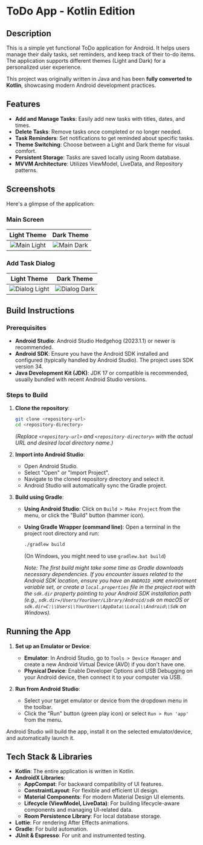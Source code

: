 # ToDo App - Kotlin Edition

## Description

This is a simple yet functional ToDo application for Android. It helps users manage their daily tasks, set reminders, and keep track of their to-do items. The application supports different themes (Light and Dark) for a personalized user experience.

This project was originally written in Java and has been **fully converted to Kotlin**, showcasing modern Android development practices.

## Features

*   **Add and Manage Tasks**: Easily add new tasks with titles, dates, and times.
*   **Delete Tasks**: Remove tasks once completed or no longer needed.
*   **Task Reminders**: Set notifications to get reminded about specific tasks.
*   **Theme Switching**: Choose between a Light and Dark theme for visual comfort.
*   **Persistent Storage**: Tasks are saved locally using Room database.
*   **MVVM Architecture**: Utilizes ViewModel, LiveData, and Repository patterns.

## Screenshots

Here's a glimpse of the application:

### Main Screen

| Light Theme                             | Dark Theme                              |
| :--------------------------------------: | :-------------------------------------: |
| ![Main Light](screenshots/main_light.jpg) | ![Main Dark](screenshots/main_dark.jpg) |

### Add Task Dialog

| Light Theme                               | Dark Theme                                |
| :---------------------------------------: | :--------------------------------------: |
| ![Dialog Light](screenshots/dialog_light.jpg) | ![Dialog Dark](screenshots/dialog_dark.jpg) |

## Build Instructions

### Prerequisites

*   **Android Studio**: Android Studio Hedgehog (2023.1.1) or newer is recommended.
*   **Android SDK**: Ensure you have the Android SDK installed and configured (typically handled by Android Studio). The project uses SDK version 34.
*   **Java Development Kit (JDK)**: JDK 17 or compatible is recommended, usually bundled with recent Android Studio versions.

### Steps to Build

1.  **Clone the repository**:
    ```bash
    git clone <repository-url>
    cd <repository-directory>
    ```
    *(Replace `<repository-url>` and `<repository-directory>` with the actual URL and desired local directory name.)*

2.  **Import into Android Studio**:
    *   Open Android Studio.
    *   Select "Open" or "Import Project".
    *   Navigate to the cloned repository directory and select it.
    *   Android Studio will automatically sync the Gradle project.

3.  **Build using Gradle**:
    *   **Using Android Studio**: Click on `Build > Make Project` from the menu, or click the "Build" button (hammer icon).
    *   **Using Gradle Wrapper (command line)**:
        Open a terminal in the project root directory and run:
        ```bash
        ./gradlew build
        ```
        (On Windows, you might need to use `gradlew.bat build`)

        *Note: The first build might take some time as Gradle downloads necessary dependencies. If you encounter issues related to the Android SDK location, ensure you have an `ANDROID_HOME` environment variable set, or create a `local.properties` file in the project root with the `sdk.dir` property pointing to your Android SDK installation path (e.g., `sdk.dir=/Users/YourUser/Library/Android/sdk` on macOS or `sdk.dir=C:\\Users\\YourUser\\AppData\\Local\\Android\\Sdk` on Windows).*

## Running the App

1.  **Set up an Emulator or Device**:
    *   **Emulator**: In Android Studio, go to `Tools > Device Manager` and create a new Android Virtual Device (AVD) if you don't have one.
    *   **Physical Device**: Enable Developer Options and USB Debugging on your Android device, then connect it to your computer via USB.

2.  **Run from Android Studio**:
    *   Select your target emulator or device from the dropdown menu in the toolbar.
    *   Click the "Run" button (green play icon) or select `Run > Run 'app'` from the menu.

Android Studio will build the app, install it on the selected emulator/device, and automatically launch it.

## Tech Stack & Libraries

*   **Kotlin**: The entire application is written in Kotlin.
*   **AndroidX Libraries**:
    *   **AppCompat**: For backward compatibility of UI features.
    *   **ConstraintLayout**: For flexible and efficient UI design.
    *   **Material Components**: For modern Material Design UI elements.
    *   **Lifecycle (ViewModel, LiveData)**: For building lifecycle-aware components and managing UI-related data.
    *   **Room Persistence Library**: For local database storage.
*   **Lottie**: For rendering After Effects animations.
*   **Gradle**: For build automation.
*   **JUnit & Espresso**: For unit and instrumented testing.
